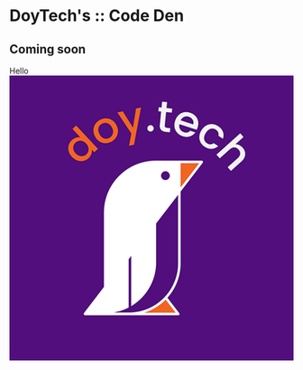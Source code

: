 # DoyTech's :: Code Den

## Coming soon

<div class="padding: 20px;">
  Hello
</div>

<div id="splash-screen">
    <img id="logo" src="../images/doy-favicon.png" alt="Logo" />
    <canvas id="confetti"></canvas>
</div>

<script src="https://cdnjs.cloudflare.com/ajax/libs/gsap/3.11.4/gsap.min.js"></script>
<script src="https://cdn.jsdelivr.net/npm/canvas-confetti@1.5.1/dist/confetti.browser.min.js"></script>
<script src="app.js"></script>
